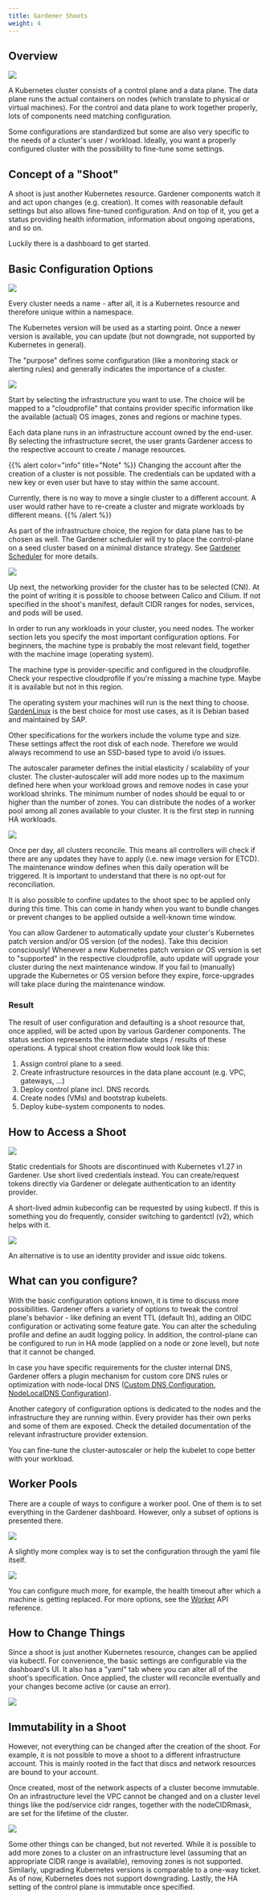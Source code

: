 ```yaml
---
title: Gardener Shoots
weight: 4
---
```


## Overview

![](./images/Kubernetes-cluster.png)

A Kubernetes cluster consists of a control plane and a data plane. The data plane runs the actual containers on nodes (which translate to physical or virtual machines). For the control and data plane to work together properly, lots of components need matching configuration.

Some configurations are standardized but some are also very specific to the needs of a cluster's user / workload. Ideally, you want a properly configured cluster with the possibility to fine-tune some settings.

## Concept of a "Shoot"

A shoot is just another Kubernetes resource. Gardener components watch it and act upon changes (e.g. creation). It comes with reasonable default settings but also allows fine-tuned configuration. And on top of it, you get a status providing health information, information about ongoing operations, and so on.

Luckily there is a dashboard to get started.

## Basic Configuration Options

![](./images/basic_configurations_1.png)

Every cluster needs a name - after all, it is a Kubernetes resource and therefore unique within a namespace.

The Kubernetes version will be used as a starting point. Once a newer version is available, you can update (but not downgrade, not supported by Kubernetes in general).

The "purpose" defines some configuration (like a monitoring stack or alerting rules) and generally indicates the importance of a cluster.

![](./images/basic_configurations_2.png)

Start by selecting the infrastructure you want to use. The choice will be mapped to a "cloudprofile" that contains provider specific information like the available (actual) OS images, zones and regions or machine types.

Each data plane runs in an infrastructure account owned by the end-user. By selecting the infrastructure secret, the user grants Gardener access to the respective account to create / manage resources.

{{% alert color="info"  title="Note" %}}
Changing the account after the creation of a cluster is not possible. The credentials can be updated with a new key or even user but have to stay within the same account. 

Currently, there is no way to move a single cluster to a different account. A user would rather have to re-create a cluster and migrate workloads by different means.
{{% /alert %}}

As part of the infrastructure choice, the region for data plane has to be chosen as well. The Gardener scheduler will try to place the control-plane on a seed cluster based on a minimal distance strategy. See [Gardener Scheduler](https://github.com/gardener/gardener/blob/master/docs/concepts/scheduler.md) for more details.

![](./images/basic_configurations_3.png)

Up next, the networking provider for the cluster has to be selected (CNI). At the point of writing it is possible to choose between Calico and Cilium. If not specified in the shoot's manifest, default CIDR ranges for nodes, services, and pods will be used.

In order to run any workloads in your cluster, you need nodes. The worker section lets you specify the most important configuration options. For beginners, the machine type is probably the most relevant field, together with the machine image (operating system). 

The machine type is provider-specific and configured in the cloudprofile. Check your respective cloudprofile if you're missing a machine type. Maybe it is available but not in this region.

The operating system your machines will run is the next thing to choose. [GardenLinux](https://github.com/gardenlinux/gardenlinux) is the best choice for most use cases, as it is Debian based and maintained by SAP.

Other specifications for the workers include the volume type and size. These settings affect the root disk of each node. Therefore we would always recommend to use an SSD-based type to avoid i/o issues.

The autoscaler parameter defines the initial elasticity / scalability of your cluster. The cluster-autoscaler will add more nodes up to the maximum defined here when your workload grows and remove nodes in case your workload shrinks. The minimum number of nodes should be equal to or higher than the number of zones. You can distribute the nodes of a worker pool among all zones available to your cluster. It is the first step in running HA workloads.

![](./images/basic_configurations_4.png)

Once per day, all clusters reconcile. This means all controllers will check if there are any updates they have to apply (i.e. new image version for ETCD). The maintenance window defines when this daily operation will be triggered. It is important to understand that there is no opt-out for reconciliation.

It is also possible to confine updates to the shoot spec to be applied only during this time. This can come in handy when you want to bundle changes or prevent changes to be applied outside a well-known time window.

You can allow Gardener to automatically update your cluster's Kubernetes patch version and/or OS version (of the nodes). Take this decision consciously! Whenever a new Kubernetes patch version or OS version is set to "supported" in the respective cloudprofile, auto update will upgrade your cluster during the next maintenance window. If you fail to (manually) upgrade the Kubernetes or OS version before they expire, force-upgrades will take place during the maintenance window.

### Result

The result of user configuration and defaulting is a shoot resource that, once applied, will be acted upon by various Gardener components. The status section represents the intermediate steps / results of these operations. A typical shoot creation flow would look like this:

1. Assign control plane to a seed.
1. Create infrastructure resources in the data plane account (e.g. VPC, gateways, ...)
1. Deploy control plane incl. DNS records.
1. Create nodes (VMs) and bootstrap kubelets.
1. Deploy kube-system components to nodes.

## How to Access a Shoot

![](./images/access-shoot.png)

Static credentials for Shoots are discontinued with Kubernetes v1.27 in Gardener. Use short lived credentials instead. You can create/request tokens directly via Gardener or delegate authentication to an identity provider.

A short-lived admin kubeconfig can be requested by using kubectl. If this is something you do frequently, consider switching to gardentctl (v2), which helps with it.

![](./images/access-shoot-2.png)

An alternative is to use an identity provider and issue oidc tokens.

## What can you configure?

With the basic configuration options known, it is time to discuss more possibilities. Gardener offers a variety of options to tweak the control plane's behavior - like defining an event TTL (default 1h), adding an OIDC configuration or activating some feature gate. You can alter the scheduling profile and define an audit logging policy. In addition, the control-plane can be configured to run in HA mode (applied on a node or zone level), but note that it cannot be changed.

In case you have specific requirements for the cluster internal DNS, Gardener offers a plugin mechanism for custom core DNS rules or optimization with node-local DNS ([Custom DNS Configuration](https://github.com/gardener/gardener/blob/master/docs/usage/custom-dns-config.md), [NodeLocalDNS Configuration](https://github.com/gardener/gardener/blob/master/docs/usage/node-local-dns.md)).

Another category of configuration options is dedicated to the nodes and the infrastructure they are running within. Every provider has their own perks and some of them are exposed. Check the detailed documentation of the relevant infrastructure provider extension. 

You can fine-tune the cluster-autoscaler or help the kubelet to cope better with your workload.

## Worker Pools

There are a couple of ways to configure a worker pool. One of them is to set everything in the Gardener dashboard. However, only a subset of options is presented there.

![](./images/worker-pools-1.png)

A slightly more complex way is to set the configuration through the yaml file itself.

![](./images/worker-pools-2.png)

You can configure much more, for example, the health timeout after which a machine is getting replaced. For more options, see the [Worker](https://github.com/gardener/gardener/blob/master/docs/api-reference/core.md#worker) API reference.

## How to Change Things

Since a shoot is just another Kubernetes resource, changes can be applied via kubectl. For convenience, the basic settings are configurable via the dashboard's UI. It also has a "yaml" tab where you can alter all of the shoot's specification. Once applied, the cluster will reconcile eventually and your changes become active (or cause an error).

![](./images/change-things.png)

## Immutability in a Shoot

However, not everything can be changed after the creation of the shoot. For example, it is not possible to move a shoot to a different infrastructure account. This is mainly rooted in the fact that discs and network resources are bound to your account. 

Once created, most of the network aspects of a cluster become immutable. On an infrastructure level the VPC cannot be changed and on a cluster level things like the pod/service cidr ranges, together with the nodeCIDRmask, are set for the lifetime of the cluster.

![](./images/immutablity.png)

Some other things can be changed, but not reverted. While it is possible to add more zones to a cluster on an infrastructure level (assuming that an appropriate CIDR range is available), removing zones is not supported. Similarly, upgrading Kubernetes versions is comparable to a one-way ticket. As of now, Kubernetes does not support downgrading. Lastly, the HA setting of the control plane is immutable once specified.